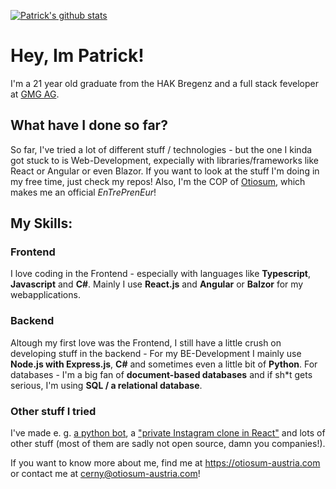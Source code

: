 [![Patrick's github stats](https://github-readme-stats.vercel.app/api?username=patrickcerny)](https://github.com/patrickcerny/)

# Hey, Im Patrick!
I'm a 21 year old graduate from the HAK Bregenz and a full stack feveloper at [GMG AG](https://www.gmg.biz/start/default.aspx).

## What have I done so far?
So far, I've tried a lot of different stuff / technologies - but the one I kinda got stuck to is Web-Development, expecially with libraries/frameworks like React or Angular or even Blazor. If you want to look at the stuff I'm doing in my free time, just check my repos! Also, I'm the COP of [Otiosum](https://otiosum-austria.com), which makes me an official *EnTrePrenEur*!

## My Skills:
### Frontend
I love coding in the Frontend - especially with languages like **Typescript**, **Javascript** and **C#**. Mainly I use **React.js** and **Angular** or **Balzor** for my webapplications.

### Backend
Altough my first love was the Frontend, I still have a little crush on developing stuff in the backend - For my BE-Development I mainly use **Node.js with Express.js**, **C#** and sometimes even a little bit of **Python**. For databases - I'm a big fan of **document-based databases** and if sh\*t gets serious, I'm using **SQL / a relational database**.

### Other stuff I tried
I've made e. g. [a python bot](https://github.com/patrickcerny/typewriterBot), a ["private Instagram clone in React"](https://github.com/patrickcerny/friendstagram2.0) and lots of other stuff (most of them are sadly not open source, damn you companies!). 
  
If you want to know more about me, find me at https://otiosum-austria.com or contact me at cerny@otiosum-austria.com!
